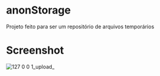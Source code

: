 # anonStorage
Projeto feito para ser um repositório de arquivos temporários

# Screenshot

![127 0 0 1_upload_](https://github.com/caiomarcondes/anonStorage/assets/123285064/f069b3aa-086b-4841-945d-99a0dcd127be)
